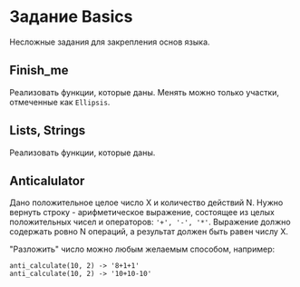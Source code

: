 # Задание Basics

Несложные задания для закрепления основ языка.

## Finish_me

Реализовать функции, которые даны.
Менять можно только участки, отмеченные как `Ellipsis`.

## Lists, Strings

Реализовать функции, которые даны.

## Anticalulator

Дано положительное целое число X и количество действий N.
Нужно вернуть строку - арифметическое выражение,
состоящее из целых положительных чисел и операторов: `'+', '-', '*'`.
Выражение должно содержать ровно N операций, а результат должен быть равен числу X.

"Разложить" число можно любым желаемым способом, например:
```
anti_calculate(10, 2) -> '8+1+1'
anti_calculate(10, 2) -> '10+10-10'
```
